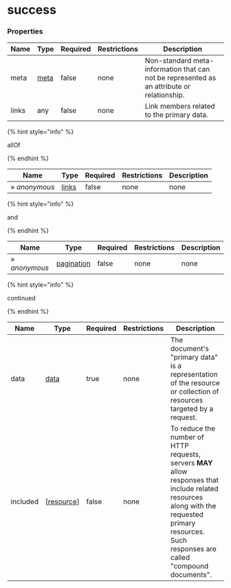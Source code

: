 
# success

### Properties

|Name|Type|Required|Restrictions|Description|
|---|---|---|---|---|
|meta|[meta](/schema/meta.md)|false|none|Non-standard meta-information that can not be represented as an attribute or relationship.|
|links|any|false|none|Link members related to the primary data.|

{% hint style="info" %}

allOf

{% endhint %}

|Name|Type|Required|Restrictions|Description|
|---|---|---|---|---|
|» *anonymous*|[links](/schema/links.md)|false|none|none|

{% hint style="info" %}

and

{% endhint %}

|Name|Type|Required|Restrictions|Description|
|---|---|---|---|---|
|» *anonymous*|[pagination](/schema/pagination.md)|false|none|none|

{% hint style="info" %}

continued

{% endhint %}

|Name|Type|Required|Restrictions|Description|
|---|---|---|---|---|
|data|[data](/schema/data.md)|true|none|The document's "primary data" is a representation of the resource or collection of resources targeted by a request.|
|included|[[resource](/schema/resource.md)]|false|none|To reduce the number of HTTP requests, servers **MAY** allow responses that include related resources along with the requested primary resources. Such responses are called "compound documents".|
